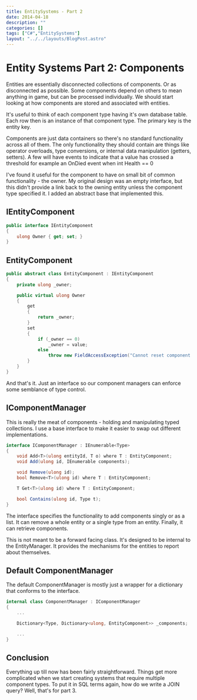 ```yaml
---
title: EntitySystems - Part 2
date: 2014-04-18
description: ""
categories: []
tags: ["C#","EntitySystems"]
layout: "../../layouts/BlogPost.astro"
---
```


# Entity Systems Part 2: Components

Entities are essentially disconnected collections of components. Or as disconnected as possible. Some components depend on others to mean anything in game, but can be processed individually. We should start looking at how components are stored and associated with entities.

It's useful to think of each component type having it's own database table. Each row then is an instance of that component type. The primary key is the entity key.

Components are just data containers so there's no standard functionality across all of them. The only functionality they should contain are things like operator overloads, type conversions, or internal data manipulation (getters, setters). A few will have events to indicate that a value has crossed a threshold for example an OnDied event when int Health == 0

I've found it useful for the component to have on small bit of common functionality - the owner. My original design was an empty interface, but this didn't provide a link back to the owning entity unless the component type specified it. I added an abstract base that implemented this.

## IEntityComponent

```csharp
public interface IEntityComponent
{
    ulong Owner { get; set; }
}
```
## EntityComponent
```csharp
public abstract class EntityComponent : IEntityComponent
{
    private ulong _owner;

    public virtual ulong Owner
    {
        get
        {
            return _owner;
        }
        set
        {
            if (_owner == 0)
                _owner = value;
            else
                throw new FieldAccessException("Cannot reset component to different entity.");
        }
    }
}
```

And that's it. Just an interface so our component managers can enforce some semblance of type control.

## IComponentManager
This is really the meat of components - holding and manipulating typed collections. I use a base interface to make it easier to swap out different implementations.

```csharp
interface IComponentManager : IEnumerable<Type>
{
    void Add<T>(ulong entityId, T o) where T : EntityComponent;
    void Add(ulong id, IEnumerable components);

    void Remove(ulong id);
    bool Remove<T>(ulong id) where T : EntityComponent;

    T Get<T>(ulong id) where T : EntityComponent;

    bool Contains(ulong id, Type t);
}
```

The interface specifies the functionality to add components singly or as a list. It can remove a whole entity or a single type from an entity. Finally, it can retrieve components.

This is not meant to be a forward facing class. It's designed to be internal to the EntityManager. It provides the mechanisms for the entities to report about themselves.

## Default ComponentManager
The default ComponentManager is mostly just a wrapper for a dictionary that conforms to the interface.

```csharp
internal class ComponentManager : IComponentManager
{
    ...

    Dictionary<Type, Dictionary<ulong, EntityComponent>> _components;

    ...
}
```

## Conclusion

Everything up till now has been fairly straightforward. Things get more complicated when we start creating systems that require multiple component types. To put it in SQL terms again, how do we write a JOIN query? Well, that's for part 3.
